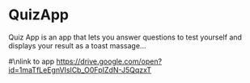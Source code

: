 # QuizApp
Quiz App is an app that lets you answer questions to test yourself and displays your result as a toast massage...

#\nlink to app 
https://drive.google.com/open?id=1maTfLeEgnVIslCb_O0FpIZdN-J5QqzxT

